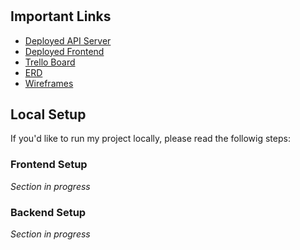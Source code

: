 # 



## Important Links

- [Deployed API Server]()
- [Deployed Frontend]()
- [Trello Board]()
- [ERD]()
- [Wireframes]()

## Local Setup

If you'd like to run my project locally, please read the followig steps:

### Frontend Setup

_Section in progress_

### Backend Setup

_Section in progress_
